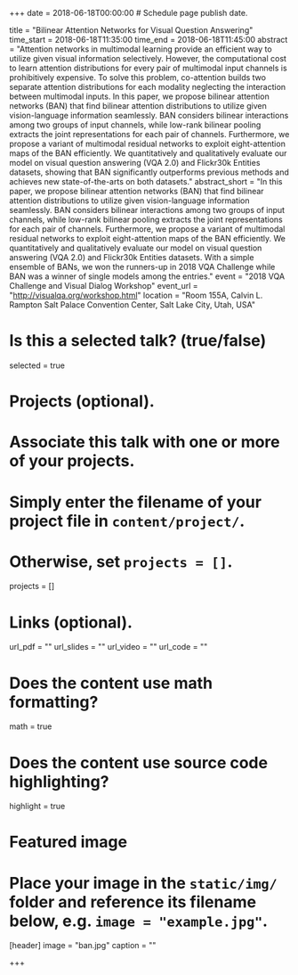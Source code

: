 +++
date = 2018-06-18T00:00:00  # Schedule page publish date.

title = "Bilinear Attention Networks for Visual Question Answering"
time_start = 2018-06-18T11:35:00
time_end = 2018-06-18T11:45:00
abstract = "Attention networks in multimodal learning provide an efficient way to utilize given visual information selectively. However, the computational cost to learn attention distributions for every pair of multimodal input channels is prohibitively expensive. To solve this problem, co-attention builds two separate attention distributions for each modality neglecting the interaction between multimodal inputs. In this paper, we propose bilinear attention networks (BAN) that find bilinear attention distributions to utilize given vision-language information seamlessly. BAN considers bilinear interactions among two groups of input channels, while low-rank bilinear pooling extracts the joint representations for each pair of channels. Furthermore, we propose a variant of multimodal residual networks to exploit eight-attention maps of the BAN efficiently. We quantitatively and qualitatively evaluate our model on visual question answering (VQA 2.0) and Flickr30k Entities datasets, showing that BAN significantly outperforms previous methods and achieves new state-of-the-arts on both datasets."
abstract_short = "In this paper, we propose bilinear attention networks (BAN) that find bilinear attention distributions to utilize given vision-language information seamlessly. BAN considers bilinear interactions among two groups of input channels, while low-rank bilinear pooling extracts the joint representations for each pair of channels. Furthermore, we propose a variant of multimodal residual networks to exploit eight-attention maps of the BAN efficiently. We quantitatively and qualitatively evaluate our model on visual question answering (VQA 2.0) and Flickr30k Entities datasets. With a simple ensemble of BANs, we won the runners-up in 2018 VQA Challenge while BAN was a winner of single models among the entries."
event = "2018 VQA Challenge and Visual Dialog Workshop"
event_url = "http://visualqa.org/workshop.html"
location = "Room 155A, Calvin L. Rampton Salt Palace Convention Center, Salt Lake City, Utah, USA"

# Is this a selected talk? (true/false)
selected = true

# Projects (optional).
#   Associate this talk with one or more of your projects.
#   Simply enter the filename of your project file in `content/project/`.
#   Otherwise, set `projects = []`.
projects = []

# Links (optional).
url_pdf = ""
url_slides = ""
url_video = ""
url_code = ""

# Does the content use math formatting?
math = true

# Does the content use source code highlighting?
highlight = true

# Featured image
# Place your image in the `static/img/` folder and reference its filename below, e.g. `image = "example.jpg"`.
[header]
image = "ban.jpg"
caption = ""

+++

